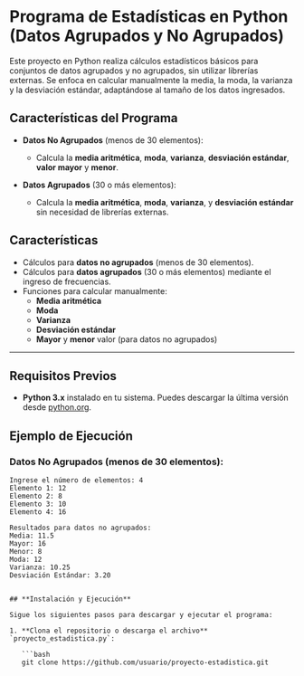 # **Programa de Estadísticas en Python (Datos Agrupados y No Agrupados)**

Este proyecto en Python realiza cálculos estadísticos básicos para conjuntos de datos agrupados y no agrupados, sin utilizar librerías externas. Se enfoca en calcular manualmente la media, la moda, la varianza y la desviación estándar, adaptándose al tamaño de los datos ingresados.

## **Características del Programa**

- **Datos No Agrupados** (menos de 30 elementos):
  - Calcula la **media aritmética**, **moda**, **varianza**, **desviación estándar**, **valor mayor** y **menor**.
  
- **Datos Agrupados** (30 o más elementos):
  - Calcula la **media aritmética**, **moda**, **varianza**, y **desviación estándar** sin necesidad de librerías externas.

## **Características**

- Cálculos para **datos no agrupados** (menos de 30 elementos).
- Cálculos para **datos agrupados** (30 o más elementos) mediante el ingreso de frecuencias.
- Funciones para calcular manualmente:
  - **Media aritmética**
  - **Moda**
  - **Varianza**
  - **Desviación estándar**
  - **Mayor** y **menor** valor (para datos no agrupados)

---
## **Requisitos Previos**

- **Python 3.x** instalado en tu sistema. Puedes descargar la última versión desde [python.org](https://www.python.org/downloads/).

## **Ejemplo de Ejecución**

### **Datos No Agrupados** (menos de 30 elementos):

```plaintext
Ingrese el número de elementos: 4
Elemento 1: 12
Elemento 2: 8
Elemento 3: 10
Elemento 4: 16

Resultados para datos no agrupados:
Media: 11.5
Mayor: 16
Menor: 8
Moda: 12
Varianza: 10.25
Desviación Estándar: 3.20


## **Instalación y Ejecución**

Sigue los siguientes pasos para descargar y ejecutar el programa:

1. **Clona el repositorio o descarga el archivo** `proyecto_estadistica.py`:
   
   ```bash
   git clone https://github.com/usuario/proyecto-estadistica.git


